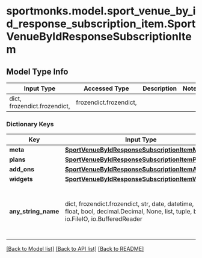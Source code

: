 # sportmonks.model.sport_venue_by_id_response_subscription_item.SportVenueByIdResponseSubscriptionItem

## Model Type Info
Input Type | Accessed Type | Description | Notes
------------ | ------------- | ------------- | -------------
dict, frozendict.frozendict,  | frozendict.frozendict,  |  | 

### Dictionary Keys
Key | Input Type | Accessed Type | Description | Notes
------------ | ------------- | ------------- | ------------- | -------------
**meta** | [**SportVenueByIdResponseSubscriptionItemMeta**](SportVenueByIdResponseSubscriptionItemMeta.md) | [**SportVenueByIdResponseSubscriptionItemMeta**](SportVenueByIdResponseSubscriptionItemMeta.md) |  | [optional] 
**plans** | [**SportVenueByIdResponseSubscriptionItemPlans**](SportVenueByIdResponseSubscriptionItemPlans.md) | [**SportVenueByIdResponseSubscriptionItemPlans**](SportVenueByIdResponseSubscriptionItemPlans.md) |  | [optional] 
**add_ons** | [**SportVenueByIdResponseSubscriptionItemAddOns**](SportVenueByIdResponseSubscriptionItemAddOns.md) | [**SportVenueByIdResponseSubscriptionItemAddOns**](SportVenueByIdResponseSubscriptionItemAddOns.md) |  | [optional] 
**widgets** | [**SportVenueByIdResponseSubscriptionItemWidgets**](SportVenueByIdResponseSubscriptionItemWidgets.md) | [**SportVenueByIdResponseSubscriptionItemWidgets**](SportVenueByIdResponseSubscriptionItemWidgets.md) |  | [optional] 
**any_string_name** | dict, frozendict.frozendict, str, date, datetime, int, float, bool, decimal.Decimal, None, list, tuple, bytes, io.FileIO, io.BufferedReader | frozendict.frozendict, str, BoolClass, decimal.Decimal, NoneClass, tuple, bytes, FileIO | any string name can be used but the value must be the correct type | [optional]

[[Back to Model list]](../../README.md#documentation-for-models) [[Back to API list]](../../README.md#documentation-for-api-endpoints) [[Back to README]](../../README.md)


